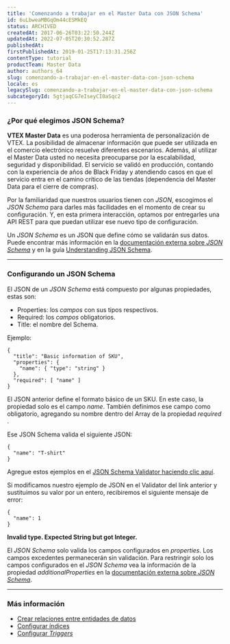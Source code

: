 ```yaml
---
title: 'Comenzando a trabajar en el Master Data con JSON Schema'
id: 6uLbweaMBGqOm44cESMkEQ
status: ARCHIVED
createdAt: 2017-06-26T03:22:50.244Z
updatedAt: 2022-07-05T20:30:52.287Z
publishedAt: 
firstPublishedAt: 2019-01-25T17:13:31.256Z
contentType: tutorial
productTeam: Master Data
author: authors_64
slug: comenzando-a-trabajar-en-el-master-data-con-json-schema
locale: es
legacySlug: comenzando-a-trabajar-en-el-master-data-con-json-schema
subcategoryId: 5gtjaqCG7eIseyCI0aSqc2
---
```


### ¿Por qué elegimos JSON Schema?

**VTEX Master Data** es una poderosa herramienta de personalización de VTEX. La posibilidad de almacenar información que puede ser utilizada en el comercio electrónico resuelve diferentes escenarios. Además, al utilizar el Master Data usted no necesita preocuparse por la escalabilidad, seguridad y disponibilidad. El servicio se validó en producción, contando con la experiencia de años de Black Friday y atendiendo casos en que el servicio entra en el camino crítico de las tiendas (dependencia del Master Data para el cierre de compras). 

Por la familiaridad que nuestros usuarios tienen con *JSON*, escogimos el *JSON Schema* para darles más facilidades en el momento de crear su configuración. Y, en esta primera interacción, optamos por entregarles una API REST para que puedan utilizar ese nuevo tipo de configuración. 

Un *JSON Schema* es un JSON que define cómo se validarán sus datos. Puede encontrar más información en la [documentación externa sobre *JSON Schema*](http://json-schema.org) y en la guía [Understanding JSON Schema](https://spacetelescope.github.io/understanding-json-schema).

____

### Configurando un JSON Schema
El JSON de un *JSON Schema* está compuesto por algunas propiedades, estas son:

- Properties: los *campos* con sus tipos respectivos.
- Required: los *campos* obligatorios.
- Title: el nombre del Schema.

Ejemplo:
```
{
  "title": "Basic information of SKU",
  "properties": {
    "name": { "type": "string" }
  },
  "required": [ "name" ]
}
```

El JSON anterior define el formato básico de un SKU. En este caso, la propiedad solo es el campo *name*. También definimos ese campo como obligatorio, agregando su nombre dentro del Array de la propiedad *required* .

Ese JSON Schema valida el siguiente JSON:

```
{
  "name": "T-shirt"
}
```

Agregue estos ejemplos en el [JSON Schema Validator haciendo clic aquí](http://www.jsonschemavalidator.net/).

Si modificamos nuestro ejemplo de JSON en el Validator del link anterior y sustituimos su valor por un entero, recibiremos el siguiente mensaje de error: 

```
{
  "name": 1
}
```
**Invalid type. Expected String but got Integer.**


El *JSON Schema* solo valida los campos configurados en *properties*. Los campos excedentes permanecerán sin validación. Para restringir solo los campos configurados en el *JSON Schema* vea la información de la propiedad *additionalProperties* en la [documentación externa sobre *JSON Schema*](https://json-schema.org/understanding-json-schema/reference/object.html#properties).

_____________

### Más información
<!-- - [Tutorial: Creando una entidad de datos SKU en el Master Data con JSON Schema](https://app.contentful.com/spaces/alneenqid6w5/entries/6uLbweaMBGqOm44cESMkEQ)-->
- [Crear relaciones entre entidades de datos](https://help.vtex.com/es/tutorial/criar-relacionamentos-entre-entidades-de-dados--6TdIa6Q2IgWYUu2wsYIG48)
- [Configurar índices](https://help.vtex.com/es/tutorial/configurando-indice-no-master-data--tutorials_785)
- [Configurar *Triggers*](https://help.vtex.com/es/tutorial/configurar-triggers)
